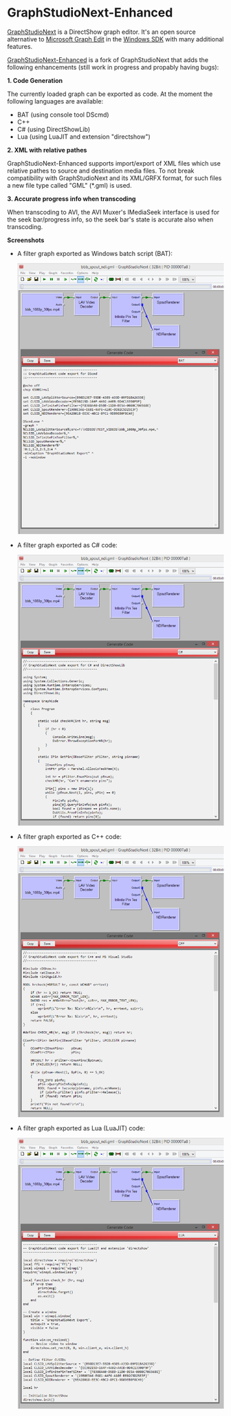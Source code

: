 # GraphStudioNext-Enhanced

[GraphStudioNext](https://github.com/cplussharp/graph-studio-next) is a DirectShow graph editor. It's an open source alternative to [Microsoft Graph Edit](https://msdn.microsoft.com/en-us/library/windows/desktop/dd407274.aspx) in the [Windows SDK](https://developer.microsoft.com/en-us/windows/downloads/windows-10-sdk) with many additional features.

[GraphStudioNext-Enhanced](https://github.com/59de44955ebd/graph-studio-next-enhanced) is a fork of GraphStudioNext that adds the following enhancements (still work in progress and propably having bugs):

**1. Code Generation**

   The currently loaded graph can be exported as code. At the moment the following languages are available:
   * BAT (using console tool DScmd)
   * C++
   * C# (using DirectShowLib)
   * Lua (using LuaJIT and extension "directshow")

**2. XML with relative pathes**

   GraphStudioNext-Enhanced supports import/export of XML files which use relative pathes to source and destination media files. To not break compatibility with GraphStudioNext and its XML/GRFX format, for such files a new file type called "GML" (*.gml) is used.

**3. Accurate progress info when transcoding**

   When transcoding to AVI, the AVI Muxer's IMediaSeek interface is used for the seek bar/progress info, so the seek bar's state is accurate also when transcoding.

**Screenshots**

* A filter graph exported as Windows batch script (BAT):

  ![](screenshots/bbb_spout_ndi_BAT.png)

* A filter graph exported as C# code:

  ![](screenshots/bbb_spout_ndi_CSharp.png)

* A filter graph exported as C++ code:

  ![](screenshots/bbb_spout_ndi_CPP.png)

* A filter graph exported as Lua (LuaJIT) code:

  ![](screenshots/bbb_spout_ndi_LUA.png)
